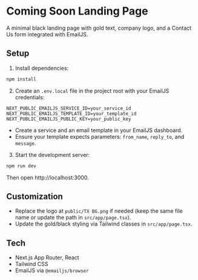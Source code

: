 # Coming Soon Landing Page

A minimal black landing page with gold text, company logo, and a Contact Us form integrated with EmailJS.

## Setup

1. Install dependencies:

```bash
npm install
```

2. Create an `.env.local` file in the project root with your EmailJS credentials:

```
NEXT_PUBLIC_EMAILJS_SERVICE_ID=your_service_id
NEXT_PUBLIC_EMAILJS_TEMPLATE_ID=your_template_id
NEXT_PUBLIC_EMAILJS_PUBLIC_KEY=your_public_key
```

- Create a service and an email template in your EmailJS dashboard.
- Ensure your template expects parameters: `from_name`, `reply_to`, and `message`.

3. Start the development server:

```bash
npm run dev
```

Then open http://localhost:3000.

## Customization

- Replace the logo at `public/TX BG.png` if needed (keep the same file name or update the path in `src/app/page.tsx`).
- Update the gold/black styling via Tailwind classes in `src/app/page.tsx`.

## Tech

- Next.js App Router, React
- Tailwind CSS
- EmailJS via `@emailjs/browser`
